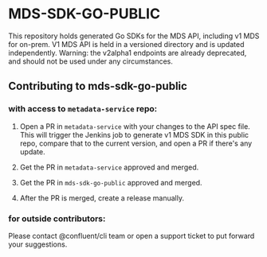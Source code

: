 # MDS-SDK-GO-PUBLIC

This repository holds generated Go SDKs for the MDS API, including v1 MDS for on-prem. V1 MDS API is held in a versioned directory and is updated independently. Warning: the v2alpha1 endpoints are already deprecated, and should not be used under any circumstances.



## Contributing to mds-sdk-go-public

### with access to `metadata-service` repo:

1. Open a PR in `metadata-service` with your changes to the API spec file. This will trigger the Jenkins job to generate v1 MDS SDK in this public repo, compare that to the current version, and open a PR if there's any update.

2. Get the PR in `metadata-service` approved and merged. 

3. Get the PR in `mds-sdk-go-public` approved and merged.

4. After the PR is merged, create a release manually.


### for outside contributors:

Please contact @confluent/cli team or open a support ticket to put forward your suggestions.

